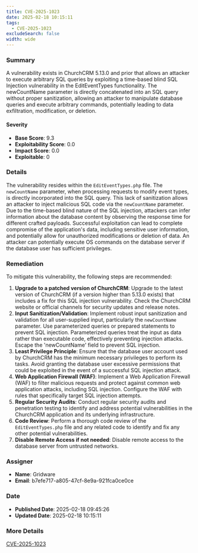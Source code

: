 ```yaml
---
title: CVE-2025-1023
date: 2025-02-18 10:15:11
tags:
  - CVE-2025-1023
excludeSearch: false
width: wide
---
```


### Summary
A vulnerability exists in ChurchCRM 5.13.0 and prior that allows an attacker to execute arbitrary SQL queries by exploiting a time-based blind SQL Injection vulnerability in the EditEventTypes functionality. The newCountName parameter is directly concatenated into an SQL query without proper sanitization, allowing an attacker to manipulate database queries and execute arbitrary commands, potentially leading to data exfiltration, modification, or deletion.

#### Severity
- **Base Score**: 9.3
- **Exploitability Score**: 0.0
- **Impact Score**: 0.0
- **Exploitable**: 0

### Details
The vulnerability resides within the `EditEventTypes.php` file. The `newCountName` parameter, when processing requests to modify event types, is directly incorporated into the SQL query. This lack of sanitization allows an attacker to inject malicious SQL code via the `newCountName` parameter. Due to the time-based blind nature of the SQL injection, attackers can infer information about the database content by observing the response time for different crafted payloads. Successful exploitation can lead to complete compromise of the application's data, including sensitive user information, and potentially allow for unauthorized modifications or deletion of data. An attacker can potentially execute OS commands on the database server if the database user has sufficient privileges.

### Remediation

To mitigate this vulnerability, the following steps are recommended:

1.  **Upgrade to a patched version of ChurchCRM**:  Upgrade to the latest version of ChurchCRM (if a version higher than 5.13.0 exists) that includes a fix for this SQL injection vulnerability. Check the ChurchCRM website or official channels for security updates and release notes.
2.  **Input Sanitization/Validation**:  Implement robust input sanitization and validation for all user-supplied input, particularly the `newCountName` parameter.  Use parameterized queries or prepared statements to prevent SQL injection.  Parameterized queries treat the input as data rather than executable code, effectively preventing injection attacks. Escape the 'newCountName' field to prevent SQL injection.
3.  **Least Privilege Principle**:  Ensure that the database user account used by ChurchCRM has the minimum necessary privileges to perform its tasks.  Avoid granting the database user excessive permissions that could be exploited in the event of a successful SQL injection attack.
4.  **Web Application Firewall (WAF)**: Implement a Web Application Firewall (WAF) to filter malicious requests and protect against common web application attacks, including SQL injection. Configure the WAF with rules that specifically target SQL injection attempts.
5.  **Regular Security Audits**: Conduct regular security audits and penetration testing to identify and address potential vulnerabilities in the ChurchCRM application and its underlying infrastructure.
6.  **Code Review**: Perform a thorough code review of the `EditEventTypes.php` file and any related code to identify and fix any other potential vulnerabilities.
7. **Disable Remote Access if not needed**: Disable remote access to the database server from untrusted networks.

### Assigner
- **Name**: Gridware
- **Email**: b7efe717-a805-47cf-8e9a-921fca0ce0ce

### Date
- **Published Date**: 2025-02-18 09:45:26
- **Updated Date**: 2025-02-18 10:15:11

### More Details
[CVE-2025-1023](https://www.cvedetails.com/cve/CVE-2025-1023)